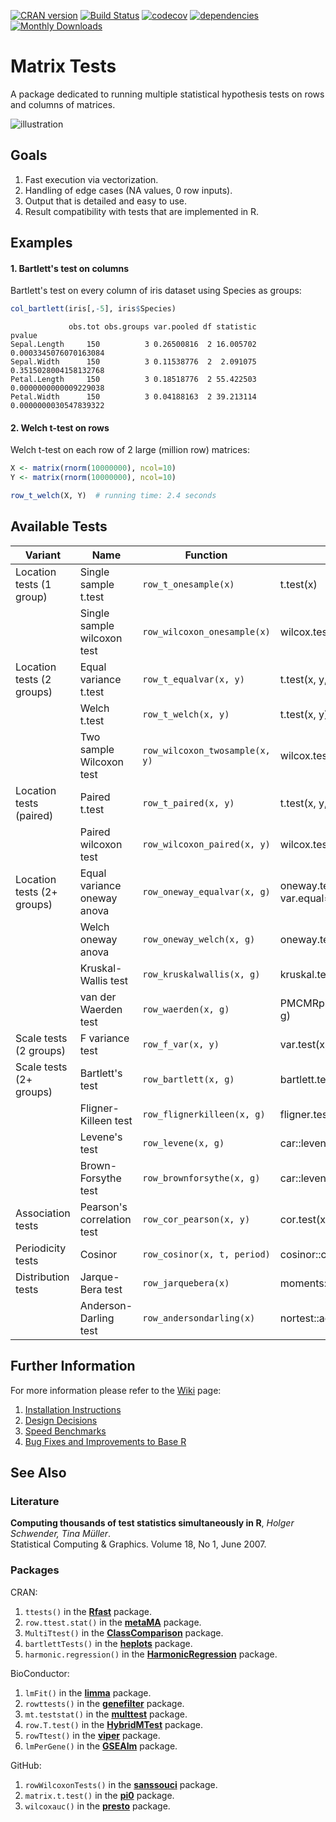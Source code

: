 [![CRAN version](http://www.r-pkg.org/badges/version/matrixTests)](https://cran.r-project.org/package=matrixTests)
[![Build Status](https://travis-ci.com/karoliskoncevicius/matrixTests.svg?branch=master)](https://travis-ci.com/karoliskoncevicius/matrixTests)
[![codecov](https://codecov.io/gh/karoliskoncevicius/matrixTests/branch/master/graph/badge.svg)](https://codecov.io/gh/karoliskoncevicius/matrixTests)
[![dependencies](https://tinyverse.netlify.com/badge/matrixTests)](https://CRAN.R-project.org/package=matrixTests)
[![Monthly Downloads](https://cranlogs.r-pkg.org/badges/matrixTests)](https://cranlogs.r-pkg.org/badges/matrixTests)

# Matrix Tests #

A package dedicated to running multiple statistical hypothesis tests on rows and columns of matrices.

![illustration](http://karolis.koncevicius.lt/data/matrixtests/illustration.png)

## Goals ##

1. Fast execution via vectorization.
2. Handling of edge cases (NA values, 0 row inputs).
3. Output that is detailed and easy to use.
4. Result compatibility with tests that are implemented in R.

## Examples ##

#### 1. Bartlett's test on columns ####

Bartlett's test on every column of iris dataset using Species as groups:

```r
col_bartlett(iris[,-5], iris$Species)
```
```
             obs.tot obs.groups var.pooled df statistic                pvalue
Sepal.Length     150          3 0.26500816  2 16.005702 0.0003345076070163084
Sepal.Width      150          3 0.11538776  2  2.091075 0.3515028004158132768
Petal.Length     150          3 0.18518776  2 55.422503 0.0000000000009229038
Petal.Width      150          3 0.04188163  2 39.213114 0.0000000030547839322
```

#### 2. Welch t-test on rows ####

Welch t-test on each row of 2 large (million row) matrices:

```r
X <- matrix(rnorm(10000000), ncol=10)
Y <- matrix(rnorm(10000000), ncol=10)

row_t_welch(X, Y)  # running time: 2.4 seconds
```

## Available Tests ##


|           Variant            |           Name              |           Function              |             R equivalent              |
|------------------------------|-----------------------------|---------------------------------|---------------------------------------|
| Location tests (1 group)     | Single sample t.test        | `row_t_onesample(x)`            | t.test(x)                             |
|                              | Single sample wilcoxon test | `row_wilcoxon_onesample(x)`     | wilcox.test(x)                        |
| Location tests (2 groups)    | Equal variance t.test       | `row_t_equalvar(x, y)`          | t.test(x, y, var.equal=TRUE)          |
|                              | Welch t.test                | `row_t_welch(x, y)`             | t.test(x, y)                          |
|                              | Two sample Wilcoxon test    | `row_wilcoxon_twosample(x, y)`  | wilcox.test(x, y)                     |
| Location tests (paired)      | Paired t.test               | `row_t_paired(x, y)`            | t.test(x, y, paired=TRUE)             |
|                              | Paired wilcoxon test        | `row_wilcoxon_paired(x, y)`     | wilcox.test(x, y, paired=TRUE)        |
| Location tests (2+ groups)   | Equal variance oneway anova | `row_oneway_equalvar(x, g)`     | oneway.test(x ~ g, var.equal=TRUE)    |
|                              | Welch oneway anova          | `row_oneway_welch(x, g)`        | oneway.test(x ~ g)                    |
|                              | Kruskal-Wallis test         | `row_kruskalwallis(x, g)`       | kruskal.test(x, g)                    |
|                              | van der Waerden test        | `row_waerden(x, g)`             | PMCMRplus::vanWaerdenTEST(x, g)       |
| Scale tests (2 groups)       | F variance test             | `row_f_var(x, y)`               | var.test(x, y)                        |
| Scale tests (2+ groups)      | Bartlett's test             | `row_bartlett(x, g)`            | bartlett.test(x, g)                   |
|                              | Fligner-Killeen test        | `row_flignerkilleen(x, g)`      | fligner.test(x, g)                    |
|                              | Levene's test               | `row_levene(x, g)`              | car::leveneTest(x, g, "mean")         |
|                              | Brown-Forsythe test         | `row_brownforsythe(x, g)`       | car::leveneTest(x, g, "median")       |
| Association tests            | Pearson's correlation test  | `row_cor_pearson(x, y)`         | cor.test(x, y)                        |
| Periodicity tests            | Cosinor                     | `row_cosinor(x, t, period)`     | cosinor::cosinor.lm(x ~ t, period)    |
| Distribution tests           | Jarque-Bera test            | `row_jarquebera(x)`             | moments::jarque.test(x)               |
|                              | Anderson-Darling test       | `row_andersondarling(x)`        | nortest::ad.test(x)                   |


## Further Information ##

For more information please refer to the [Wiki](https://github.com/karoliskoncevicius/matrixTests/wiki) page:

1. [Installation Instructions](https://github.com/karoliskoncevicius/matrixTests/wiki/Installation)
2. [Design Decisions](https://github.com/karoliskoncevicius/matrixTests/wiki/Design-Decisions)
3. [Speed Benchmarks](https://github.com/karoliskoncevicius/matrixTests/wiki/Benchmarks)
4. [Bug Fixes and Improvements to Base R](https://github.com/karoliskoncevicius/matrixTests/wiki/Bug-Fixes-and-Improvements-to-Base-R)

## See Also ##

### Literature ###

**Computing thousands of test statistics simultaneously in R**, *Holger Schwender, Tina Müller*.\
Statistical Computing & Graphics. Volume 18, No 1, June 2007.

### Packages ###

CRAN:

1. `ttests()` in the [**Rfast**](https://CRAN.R-project.org/package=Rfast) package.
2. `row.ttest.stat()` in the [**metaMA**](https://CRAN.R-project.org/package=metaMA) package.
3. `MultiTtest()` in the [**ClassComparison**](https://CRAN.R-project.org/package=ClassComparison) package.
4. `bartlettTests()` in the [**heplots**](https://CRAN.R-project.org/package=heplots) package.
5. `harmonic.regression()` in the [**HarmonicRegression**](https://CRAN.R-project.org/package=HarmonicRegression) package.

BioConductor:

1. `lmFit()` in the [**limma**](https://bioconductor.org/packages/release/bioc/html/limma.html) package.
2. `rowttests()` in the [**genefilter**](https://bioconductor.org/packages/release/bioc/html/genefilter.html) package.
3. `mt.teststat()` in the [**multtest**](https://www.bioconductor.org/packages/release/bioc/html/multtest.html) package.
4. `row.T.test()` in the [**HybridMTest**](https://www.bioconductor.org/packages/release/bioc/html/HybridMTest.html) package.
5. `rowTtest()` in the [**viper**](https://bioconductor.org/packages/release/bioc/html/viper.html) package.
6. `lmPerGene()` in the [**GSEAlm**](https://www.bioconductor.org/packages/release/bioc/html/GSEAlm.html) package.

GitHub:

1. `rowWilcoxonTests()` in the [**sanssouci**](https://github.com/pneuvial/sanssouci) package.
2. `matrix.t.test()` in the [**pi0**](https://github.com/gitlongor/pi0) package.
3. `wilcoxauc()` in the [**presto**](https://github.com/immunogenomics/presto) package.

